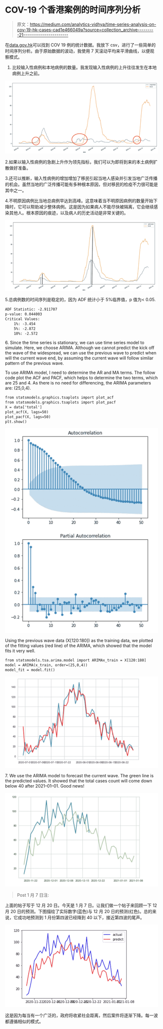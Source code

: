 # COV-19 个香港案例的时间序列分析

> 原文：<https://medium.com/analytics-vidhya/time-series-analysis-on-cov-19-hk-cases-cad1e466049a?source=collection_archive---------21----------------------->

在[data.gov.hk](https://data.gov.hk/en-data/dataset/hk-dh-chpsebcddr-novel-infectious-agent)可以找到 COV 19 例的统计数据。我放下 csv，进行了一些简单的时间序列分析。由于原始数据的波动，我使用 7 天滚动平均来平滑曲线，以便观察模式。

1.  比较输入性病例和本地病例的数量。我发现输入性病例的上升往往发生在本地病例上升之前。

![](img/abbce5301a0414330e0736e03a79d81b.png)

2.如果以输入性病例的急剧上升作为领先指标，我们可以为即将到来的本土病例扩散做好准备。

3.还可以推断，输入性病例的增加增加了移民引起当地人感染并引发当地广泛传播的机会。虽然当地的广泛传播可能有多种根本原因，但对移民的检疫不力很可能是其中之一。

4.不明原因病例比当地总病例早达到高峰。这意味着当不明原因病例的数量开始下降时，它可以帮助减少整体病例。这是因为如果病人不能尽快被隔离，它会继续感染其他人。根本原因的痕迹，以及病人的历史活动是非常关键的。

![](img/e0fc0c47b646be1bef9a51aad01271c5.png)

5.总病例数的时间序列是稳定的，因为 ADF 统计小于 5%临界值，p 值为< 0.05.

```
ADF Statistic: -2.911707
p-value: 0.044003
Critical Values:
	1%: -3.454
	5%: -2.872
	10%: -2.572
```

6\. Since the time series is stationary, we can use time series model to simulate. Here, we choose ARIMA. Although we cannot predict the kick off the wave of the widespread, we can use the previous wave to predict when will the current wave end, by assuming the current wave will follow similar pattern of the previous wave.

To use ARIMA model, I need to determine the AR and MA terms. The follow code plot the ACF and PACF, which helps to determine the two terms, which are 25 and 4\. As there is no need for differencing, the ARIMA parameters are: (25,0,4).

```
from statsmodels.graphics.tsaplots import plot_acf
from statsmodels.graphics.tsaplots import plot_pacf
X = data['total']
plot_acf(X, lags=50)
plot_pacf(X, lags=50)
plt.show()
```

![](img/23e3544a61e3d3818f2c8d9a49c1bcc8.png)

Using the previous wave data (X[120:180]) as the training data, we plotted of the fitting values (red line) of the ARIMA, which showed that the model fits it very well.

```
from statsmodels.tsa.arima.model import ARIMAx_train = X[120:180]
model = ARIMA(x_train, order=(25,0,4))
model_fit = model.fit()
```

![](img/23d7a3969394a91a98932bdbdec48d9e.png)

7\. We use the ARIMA model to forecast the current wave. The green line is the predicted values. It showed that the total cases count will come down below 40 after 2021–01–01\. Good news!

![](img/6c252f099b9aab9334f808d2701c9f19.png)

> Post 1 月 7 日注:

上面的帖子写于 12 月 20 日。今天是 1 月 7 日。让我们做一个帖子来回顾一下 12 月 20 日的预测。下图描绘了实际数字(蓝色)与 12 月 20 日的预测(红色)。总的来说，它成功地预测到 1 月份第四波已经降到 40 以下，接近第四波的尾声。

![](img/e3dea0ea8daea3facad3950a8e785b43.png)

这是因为每当有一个广泛的，政府将收紧社会距离，然后案件将逐渐下降。每一波都遵循相似的模式。
